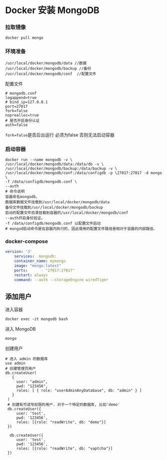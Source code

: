 # Docker 安装 MongoDB

### 拉取镜像

```shell
docker pull mongo
```

### 环境准备

```shell
/usr/local/docker/mongodb/data //数据
/usr/local/docker/mongodb/backup //备份
/usr/local/docker/mongodb/conf  //配置文件
```

配置文件

```shell
# mongodb.conf
logappend=true
# bind_ip=127.0.0.1
port=27017 
fork=false
noprealloc=true
# 是否开启身份认证
auth=false
```

`fork=false`是否后台运行 必须为false 否则无法启动容器

### 启动容器

```shell
docker run --name mongodb -v \
/usr/local/docker/mongodb/data:/data/db -v \
/usr/local/docker/mongodb/backup:/data/backup -v \
/usr/local/docker/mongodb/conf:/data/configdb -p \27017:27017 -d mongo \
-f /data/configdb/mongodb.conf \
--auth
# 命令说明
容器命名mongodb，
数据库数据文件挂载到/usr/local/docker/mongodb/data
备份文件挂载到/usr/local/docker/mongodb/backup
启动的配置文件目录挂载到容器的/usr/local/docker/mongodb/conf
--auth开启身份验证。
-f /data/configdb/mongodb.conf 以配置文件启动 
# mongod启动命令是在容器内执行的，因此使用的配置文件路径是相对于容器的内部路径。
```



### docker-compose

```yml
version: '3'
    services:  mongodb:    
    container_name: mymongo    
    image: "mongo:latest"    
    ports:      - "27017:27017"    
    restart: always    
    command: --auth --storageEngine wiredTiger

```

## 添加用户

进入容器

```shell
docker exec -it mongodb bash
```

进入 MongoDB

```shell
mongo
```

 创建用户

```shell
# 进入 admin 的数据库
use admin
# 创建管理员用户
db.createUser(
   {
     user: "admin",
     pwd: "123456",
     roles: [ { role: "userAdminAnyDatabase", db: "admin" } ]
   }
 )
 # 创建有可读写权限的用户. 对于一个特定的数据库, 比如'demo'
 db.createUser({
     user: 'test',
     pwd: '123456',
     roles: [{role: "readWrite", db: "demo"}]
 })
 
  db.createUser({
     user: 'test',
     pwd: '123456',
     roles: [{role: "readWrite", db: "vaptcha"}]
 })
```

